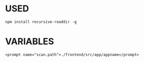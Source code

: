# USED
```
npm install recursive-readdir -g
```
# VARIABLES
```
<prompt name="scan.path">./frontend/src/app/appname</prompt>
```